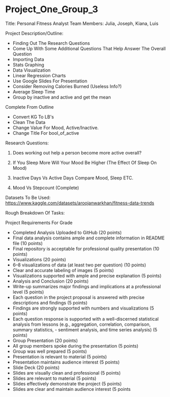 # Project_One_Group_3

Title: Personal Fitness Analyst
Team Members: Julia, Joseph, Kiana, Luis

Project Description/Outline: 
- Finding Out The Research Questions 
- Come Up With Some Additional Questions That Help Answer The Overall Question
- Importing Data
- Stats Graphing 
- Data Visualization
- Linear Regression Charts 
- Use Google Slides For Presentation
- Consider Removing Calories Burned (Useless Info?)
- Average Sleep Time
- Group by inactive and active and get the mean

Complete From Outline
- Convert KG To LB's
- Clean The Data
- Change Value For Mood, Active/Inactive.
- Change Title For bool_of_active




Research Questions: 
1. Does working out help a person become more active overall? 

2. If You Sleep More Will Your Mood Be Higher (The Effect Of Sleep On Mood)

3. Inactive Days Vs Active Days Compare Mood, Sleep ETC.

4. Mood Vs Stepcount (Complete)


Datasets To Be Used: 
https://www.kaggle.com/datasets/aroojanwarkhan/fitness-data-trends

Rough Breakdown Of Tasks: 

Project Requirements For Grade
- Completed Analysis Uploaded to GitHub (20 points)
- Final data analysis contains ample and complete information in README file (10 points)
- Final repository is acceptable for professional quality presentation (10 points)
- Visualizations (20 points)
- 6–8 visualizations of data (at least two per question) (10 points)
- Clear and accurate labeling of images (5 points)
- Visualizations supported with ample and precise explanation (5 points)
- Analysis and Conclusion (20 points)
- Write-up summarizes major findings and implications at a professional level (5 points)
- Each question in the project proposal is answered with precise descriptions and findings (5 points)
- Findings are strongly supported with numbers and visualizations (5 points)
- Each question response is supported with a well-discerned statistical analysis from lessons (e.g., aggregation, correlation, comparison, summary statistics, - sentiment analysis, and time series analysis) (5 points)
- Group Presentation (20 points)
- All group members spoke during the presentation (5 points)
- Group was well prepared (5 points)
- Presentation is relevant to material (5 points)
- Presentation maintains audience interest (5 points)
- Slide Deck (20 points)
- Slides are visually clean and professional (5 points)
- Slides are relevant to material (5 points)
- Slides effectively demonstrate the project (5 points)
- Slides are clear and maintain audience interest (5 points
